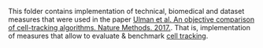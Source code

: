 This folder contains implementation of technical, biomedical and dataset measures
that were used in the paper [Ulman et al. An objective comparison of cell-tracking algorithms. Nature Methods. 2017.](http://dx.doi.org/10.1038/nmeth.4473).
That is, implementation of measures that allow to evaluate & benchmark [cell tracking](http://www.celltrackingchallenge.net/).
